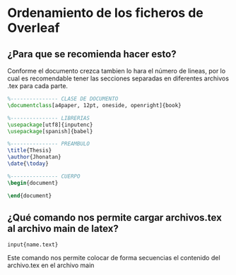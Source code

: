 # Ordenamiento de los ficheros de Overleaf

## ¿Para que se recomienda hacer esto?

Conforme el documento crezca tambien lo hara el número de lineas, por lo cual es recomendable tener las secciones separadas en diferentes archivos .tex para cada parte.

```latex
%--------------- CLASE DE DOCUMENTO
\documentclass[a4paper, 12pt, oneside, openright]{book}

%--------------- LIBRERIAS
\usepackage[utf8]{inputenc}
\usepackage[spanish]{babel}

%--------------- PREAMBULO
\title{Thesis}
\author{Jhonatan}
\date{\today}

%--------------- CUERPO
\begin{document}

\end{document}
```

## ¿Qué comando nos permite cargar archivos.tex al archivo main de latex?

`input{name.text}`

Este comando nos permite colocar de forma secuencias el contenido del archivo.tex en el archivo main

